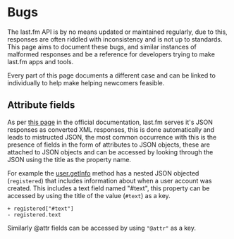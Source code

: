 # Bugs
The last.fm API is by no means updated or maintained regularly, due to this, responses are often riddled with inconsistency and is not up to standards. This page aims to document these bugs, and similar instances of malformed responses and be a reference for developers trying to make last.fm apps and tools.

Every part of this page documents a different case and can be linked to individually to help make helping newcomers feasible.

## Attribute fields
As per [this page](https://www.last.fm/api/rest) in the official documentation, last.fm serves it's JSON responses as converted XML responses, this is done automatically and leads to mistructed JSON, the most common occurrence with this is the presence of fields in the form of attributes to JSON objects, these are attached to JSON objects and can be accessed by looking through the JSON using the title as the property name.

For example the [user.getInfo](https://lastfm-docs.github.io/api-docs/user/getInfo/) method has a nested JSON objected (`registered`) that includes information about when a user account was created. This includes a text
 field named "#text", this property can be accessed by using the title of the value (`#text`) as a key.
```
+ registered["#text"]
- registered.text
```

Similarly @attr fields can be accessed by using `"@attr"` as a key.
